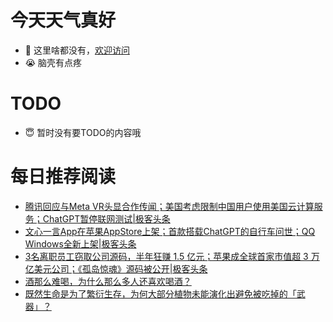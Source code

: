 # 今天天气真好
- 👋 这里啥都没有，[欢迎访问](https://zhangfeng-ola.github.io/)
- 😭 脑壳有点疼
<!---
- 👀 I’m interested in ...
- 🌱 I’m currently learning ...
- 💞️ I’m looking to collaborate on ...
- 📫 How to reach me ...
- 😇 I'm doing something ...

--->

# TODO 
- 😇 暂时没有要TODO的内容哦

<!---
zhangfeng-ola/zhangfeng-ola is a ✨ special ✨ repository because its `README.md` (this file) appears on your GitHub profile.
You can click the Preview link to take a look at your changes.
--->

# 每日推荐阅读
<!-- BLOG-POST-LIST:START -->
- [腾讯回应与Meta VR头显合作传闻；美国考虑限制中国用户使用美国云计算服务；ChatGPT暂停联网测试|极客头条](https://blog.csdn.net/weixin_39786569/article/details/131548852)
- [文心一言App在苹果AppStore上架；首款搭载ChatGPT的自行车问世；QQ Windows全新上架|极客头条](https://blog.csdn.net/weixin_39786569/article/details/131528060)
- [3名离职员工窃取公司源码，半年狂赚 1.5 亿元；苹果成全球首家市值超 3 万亿美元公司；《孤岛惊魂》源码被公开|极客头条](https://blog.csdn.net/weixin_39786569/article/details/131509515)
- [酒那么难喝，为什么那么多人还喜欢喝酒？](https://daily.zhihu.com/story/9763334)
- [既然生命是为了繁衍生存，为何大部分植物未能演化出避免被吃掉的「武器」？](https://daily.zhihu.com/story/9763326)
<!-- BLOG-POST-LIST:END -->
